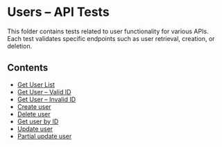 # Users – API Tests

This folder contains tests related to user functionality for various APIs.  
Each test validates specific endpoints such as user retrieval, creation, or deletion.

## Contents

- [Get User List](get_users_test.md)
- [Get User – Valid ID](get_user_valid.md)
- [Get User – Invalid ID](get_user_invalid.md)
- [Create user](create_user_test.md)
- [Delete user](delete_user.md)
- [Get user by ID](get_user_by_id_test.md)
- [Update user](update_user_test.md)
- [Partial update user](patch_user_test.md)
